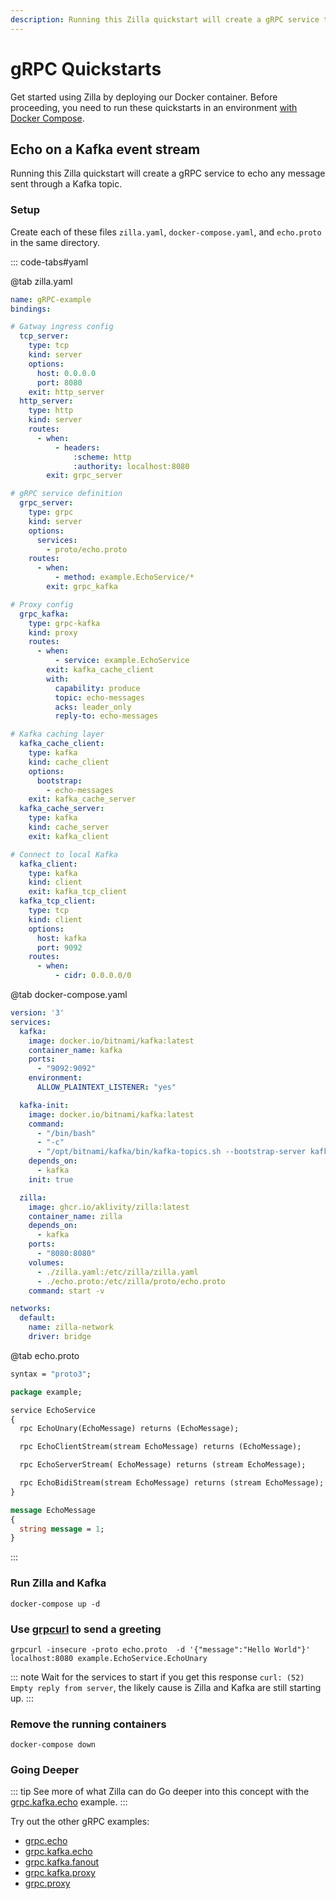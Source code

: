 ```yaml
---
description: Running this Zilla quickstart will create a gRPC service to echo any message sent through a Kafka topic.
---
```


# gRPC Quickstarts

Get started using Zilla by deploying our Docker container. Before proceeding, you need to run these quickstarts in an environment [with Docker Compose](https://docs.docker.com/compose/gettingstarted/).

## Echo on a Kafka event stream

Running this Zilla quickstart will create a gRPC service to echo any message sent through a Kafka topic.

### Setup

Create each of these files `zilla.yaml`, `docker-compose.yaml`, and `echo.proto` in the same directory.

::: code-tabs#yaml

@tab zilla.yaml

```yaml
name: gRPC-example
bindings:

# Gatway ingress config
  tcp_server:
    type: tcp
    kind: server
    options:
      host: 0.0.0.0
      port: 8080
    exit: http_server
  http_server:
    type: http
    kind: server
    routes:
      - when:
          - headers:
              :scheme: http
              :authority: localhost:8080
        exit: grpc_server

# gRPC service definition
  grpc_server:
    type: grpc
    kind: server
    options:
      services:
        - proto/echo.proto
    routes:
      - when:
          - method: example.EchoService/*
        exit: grpc_kafka

# Proxy config
  grpc_kafka:
    type: grpc-kafka
    kind: proxy
    routes:
      - when:
          - service: example.EchoService
        exit: kafka_cache_client
        with:
          capability: produce
          topic: echo-messages
          acks: leader_only
          reply-to: echo-messages

# Kafka caching layer
  kafka_cache_client:
    type: kafka
    kind: cache_client
    options:
      bootstrap:
        - echo-messages
    exit: kafka_cache_server
  kafka_cache_server:
    type: kafka
    kind: cache_server
    exit: kafka_client

# Connect to local Kafka
  kafka_client:
    type: kafka
    kind: client
    exit: kafka_tcp_client
  kafka_tcp_client:
    type: tcp
    kind: client
    options:
      host: kafka
      port: 9092
    routes:
      - when:
          - cidr: 0.0.0.0/0

```

@tab docker-compose.yaml

```yaml
version: '3'
services:
  kafka:
    image: docker.io/bitnami/kafka:latest
    container_name: kafka
    ports:
      - "9092:9092"
    environment:
      ALLOW_PLAINTEXT_LISTENER: "yes"

  kafka-init:
    image: docker.io/bitnami/kafka:latest
    command: 
      - "/bin/bash"
      - "-c"
      - "/opt/bitnami/kafka/bin/kafka-topics.sh --bootstrap-server kafka:9092 --create --if-not-exists --topic echo-messages"
    depends_on:
      - kafka
    init: true

  zilla:
    image: ghcr.io/aklivity/zilla:latest
    container_name: zilla
    depends_on:
      - kafka
    ports:
      - "8080:8080"
    volumes:
      - ./zilla.yaml:/etc/zilla/zilla.yaml
      - ./echo.proto:/etc/zilla/proto/echo.proto
    command: start -v

networks:
  default:
    name: zilla-network
    driver: bridge

```

@tab echo.proto

```protobuf
syntax = "proto3";

package example;

service EchoService
{
  rpc EchoUnary(EchoMessage) returns (EchoMessage);

  rpc EchoClientStream(stream EchoMessage) returns (EchoMessage);

  rpc EchoServerStream( EchoMessage) returns (stream EchoMessage);

  rpc EchoBidiStream(stream EchoMessage) returns (stream EchoMessage);
}

message EchoMessage
{
  string message = 1;
}

```

:::

### Run Zilla and Kafka

```bash:no-line-numbers
docker-compose up -d
```

### Use [grpcurl](https://github.com/fullstorydev/grpcurl) to send a greeting

```bash:no-line-numbers
grpcurl -insecure -proto echo.proto  -d '{"message":"Hello World"}' localhost:8080 example.EchoService.EchoUnary
```

::: note Wait for the services to start
if you get this response `curl: (52) Empty reply from server`, the likely cause is Zilla and Kafka are still starting up.
:::

### Remove the running containers

```bash:no-line-numbers
docker-compose down
```

### Going Deeper

::: tip See more of what Zilla can do
Go deeper into this concept with the [grpc.kafka.echo](https://github.com/aklivity/zilla-examples/tree/main/grpc.kafka.echo) example.
:::

Try out the other gRPC examples:

- [grpc.echo](https://github.com/aklivity/zilla-examples/tree/main/grpc.echo)
- [grpc.kafka.echo](https://github.com/aklivity/zilla-examples/tree/main/grpc.kafka.echo)
- [grpc.kafka.fanout](https://github.com/aklivity/zilla-examples/tree/main/grpc.kafka.fanout)
- [grpc.kafka.proxy](https://github.com/aklivity/zilla-examples/tree/main/grpc.kafka.proxy)
- [grpc.proxy](https://github.com/aklivity/zilla-examples/tree/main/grpc.proxy)
